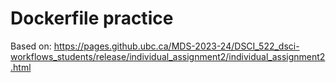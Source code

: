 # Dockerfile practice

Based on: https://pages.github.ubc.ca/MDS-2023-24/DSCI_522_dsci-workflows_students/release/individual_assignment2/individual_assignment2.html
